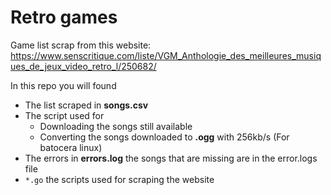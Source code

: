 # Retro games

Game list scrap from this website: https://www.senscritique.com/liste/VGM_Anthologie_des_meilleures_musiques_de_jeux_video_retro_l/250682/

In this repo you will found
* The list scraped in **songs.csv**
* The script used for 
  - Downloading the songs still available
  - Converting the songs downloaded to **.ogg** with 256kb/s (For batocera linux)
* The errors in **errors.log** the songs that are missing are in the error.logs file
* `*.go` the scripts used for scraping the website
